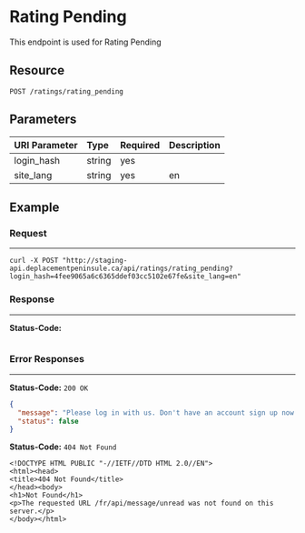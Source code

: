 # Rating Pending

This endpoint is used for Rating Pending

## Resource

```
POST /ratings/rating_pending
```

## Parameters

| URI Parameter | Type   | Required | Description     |
|:--------------|:-------|:---------|:----------------|
| login_hash    | string | yes      | <user hash key> |
| site_lang     | string | yes      | en              |



## Example

### Request
***

```curl
curl -X POST "http://staging-api.deplacementpeninsule.ca/api/ratings/rating_pending?login_hash=4fee9065a6c6365ddef03cc5102e67fe&site_lang=en"
```

### Response
***

**Status-Code:**

```

```


### Error Responses
***
<!--No Login Hash-->
**Status-Code:** ```200 OK```


```json
{
  "message": "Please log in with us. Don't have an account sign up now!",
  "status": false
}
```

<!--No Site Language-->
**Status-Code:** ```404 Not Found```


```
<!DOCTYPE HTML PUBLIC "-//IETF//DTD HTML 2.0//EN">
<html><head>
<title>404 Not Found</title>
</head><body>
<h1>Not Found</h1>
<p>The requested URL /fr/api/message/unread was not found on this server.</p>
</body></html>
```
